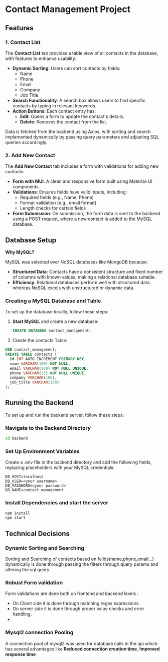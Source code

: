 # Contact Management Project

## Features

### 1. Contact List

The **Contact List** tab provides a table view of all contacts in the database, with features to enhance usability:

- **Dynamic Sorting**: Users can sort contacts by fields:
  - Name
  - Phone
  - Email
  - Company
  - Job Title
- **Search Functionality**: A search box allows users to find specific contacts by typing in relevant keywords.
- **Action Buttons**: Each contact entry has:
  - **Edit**: Opens a form to update the contact's details.
  - **Delete**: Removes the contact from the list.
  
Data is fetched from the backend using Axios, with sorting and search implemented dynamically by passing query parameters and adjusting SQL queries accordingly.

### 2. Add New Contact

The **Add New Contact** tab includes a form with validations for adding new contacts:

- **Form with MUI**: A clean and responsive form built using Material-UI components.
- **Validations**: Ensures fields have valid inputs, including:
  - Required fields (e.g., Name, Phone)
  - Format validation (e.g., email format)
  - Length checks for certain fields
- **Form Submission**: On submission, the form data is sent to the backend using a POST request, where a new contact is added to the MySQL database.

## Database Setup

**Why MySQL?**

MySQL was selected over NoSQL databases like MongoDB because:
 - **Structured Data**: Contacts have a consistent structure and fixed number of columns with known values, making a relational database suitable.
 - **Efficiency**: Relational databases perform well with structured data, whereas NoSQL excels with unstructured or dynamic data.

### Creating a MySQL Database and Table

To set up the database locally, follow these steps:

1. **Start MySQL** and create a new database:

   ```sql
   CREATE DATABASE contact_management;
2. Create the contacts Table:

```sql
USE contact_management;
CREATE TABLE contacts (
  id INT AUTO_INCREMENT PRIMARY KEY,
  name VARCHAR(100) NOT NULL,
  email VARCHAR(100) NOT NULL UNIQUE,
  phone VARCHAR(15) NOT NULL UNIQUE,
  company VARCHAR(100),
  job_title VARCHAR(100)
);
```

## Running the Backend

To set up and run the backend server, follow these steps:

### Navigate to the Backend Directory

```bash
cd backend
```
### Set Up Environment Variables
Create a .env file in the backend directory and add the following fields, replacing placeholders with your MySQL credentials:

```env
DB_HOST=localhost
DB_USER=<your username>
DB_PASSWORD=<your password>
DB_NAME=contact_management
```
### Install Dependencies and start the server
```bash
npm install
npm start
```
## Technical Decisions

 ### Dynamic Sorting and Searching
 Sorting and Searching of contacts based on feilds(name,phone,email...) dynamically is done through passing the filters through query params and altering the sql query

  ### Robust Form validation
 Form validations are done both on frontend and backend levels :
  - On Client side it is done through matching regex expressions.
  - On server side it is done through proper value checks and error handling.
  - 
 ### Mysql2 connection Pooling
 A connection pool of mysql2 was used for database calls in the api which has several advantages like **Reduced connection creation time**, **Improved response time**


